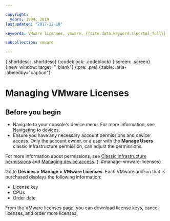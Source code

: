 ```yaml
---

copyright:
  years: 1994, 2019
lastupdated: "2017-12-18"

keywords: VMware licenses, vmware, {{site.data.keyword.slportal_full}}

subcollection: vmware

---
```


{:shortdesc: .shortdesc}
{:codeblock: .codeblock}
{:screen: .screen}
{:new_window: target="_blank"}
{:pre: .pre}
{:table: .aria-labeledby="caption"}

# Managing VMware Licenses

## Before you begin
* Navigate to your console's device menu. For more information, see [Navigating to devices](/docs/infrastructure/vmware?topic=virtual-servers-navigating-devices).
* Ensure you have any necessary account permissions and device access. Only the account owner, or a user with the **Manage Users** classic infrastructure permission, can adjust the permissions.

For more information about permissions, see [Classic infrastructure permissions](/docs/iam?topic=iam-infrapermission#infrapermission) and [Managing device access](/docs/vsi?topic=virtual-servers-managing-device-access).
{: #manage-vmware-licenses}

Go to **Devices > Manage > VMware Licenses**. Each VMware add-on that is purchased displays the following information:
  * License key
  * CPUs
  * Order date

From the VMware licenses page, you can download license keys, cancel licenses, and order more licenses.
